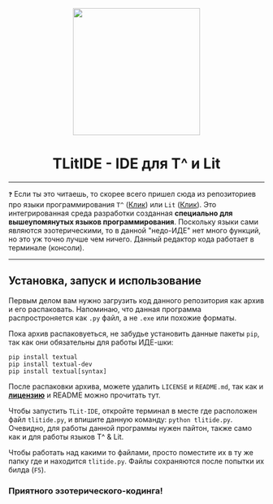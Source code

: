 <p align="center">
<img src="https://i.postimg.cc/wBNFMxyg/TLitIDE.png",width=250 height=250>
<h1 align="center">TLitIDE - IDE для T^ и Lit</h1>
</p>

---------
`❓` Если ты это читаешь, то скорее всего пришел сюда из репозиториев про языки программирования `T^` ([Клик](https://github.com/tixonochekAscended/TGlyph)) или `Lit` ([Клик](https://github.com/Ict00/litProj)). Это интегрированная среда разработки созданная **специально для вышеупомянутых языков программирования**. Поскольку языки сами являются эзотерическими, то в данной "недо-ИДЕ" нет много функций, но это уж точно лучше чем ничего. Данный редактор кода работает в терминале (консоли).

-----------
## Установка, запуск и использование
Первым делом вам нужно загрузить код данного репозитория как архив и его распаковать. Напоминаю, что данная программа распростроняется как `.py` файл, а не `.exe` или похожие форматы. 

Пока архив распаковуеться, не забудье установить данные пакеты `pip`, так как они обязательны для работы ИДЕ-шки:
```
pip install textual
pip install textual-dev
pip install textual[syntax]
```

После распаковки архива, можете удалить `LICENSE` и `README.md`, так как и <u>__лицензию__</u> и README можно прочитать тут.

Чтобы запустить `TLit-IDE`, откройте терминал в месте где расположен файл `tlitide.py`, и впишите данную команду: `python tlitide.py`. Очевидно, для работы данной программы нужен пайтон, также само как и для работы языков T^ & Lit. 

Чтобы работать над какими то файлами, просто поместите их в ту же папку где и находится `tlitide.py`. Файлы сохраняются после попытки их билда (`F5`). 

### Приятного эзотерического-кодинга!

